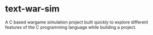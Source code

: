 # text-war-sim
A C based wargame simulation project built quickly to explore different features of the C programming language while building a project.

